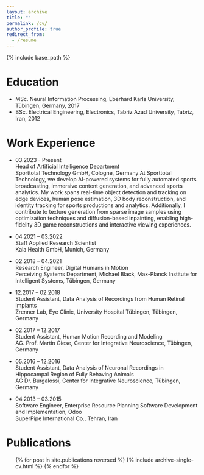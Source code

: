 ```yaml
---
layout: archive
title: ""
permalink: /cv/
author_profile: true
redirect_from:
  - /resume
---
```


{% include base_path %}

Education
======
* MSc. Neural Information Processing, Eberhard Karls University, Tübingen, Germany, 2017
* BSc. Electrical Engineering, Electronics, Tabriz Azad University, Tabriz, Iran, 2012

Work Experience
======
* 03.2023 - Present\
  Head of Artificial Intelligence Department\
  Sporttotal Technology GmbH, Cologne, Germany
  At Sporttotal Technology, we develop AI-powered systems for fully automated sports broadcasting, immersive content generation, and advanced sports analytics. My work spans real-time object detection and tracking on edge devices, human pose estimation, 3D body reconstruction, and identity tracking for sports productions and analytics. Additionally, I contribute to texture generation from sparse image samples using optimization techniques and diffusion-based inpainting, enabling high-fidelity 3D game reconstructions and interactive viewing experiences.

* 04.2021 – 03.2022\
  Staff Applied Research Scientist\
  Kaia Health GmbH, Munich, Germany

* 02.2018 – 04.2021\
  Research Engineer, Digital Humans in Motion \
  Perceiving Systems Department, Michael Black, Max-Planck Institute for Intelligent Systems, Tübingen, Germany
    
* 12.2017 – 02.2018\
  Student Assistant, Data Analysis of Recordings from Human Retinal Implants\
  Zrenner Lab, Eye Clinic, University Hospital Tübingen, Tübingen, Germany

* 02.2017 – 12.2017\
  Student Assistant, Human Motion Recording and Modeling\
  AG. Prof. Martin Giese, Center for Integrative Neuroscience, Tübingen, Germany
    
* 05.2016 – 12.2016\
  Student Assistant, Data Analysis of Neuronal Recordings in Hippocampal Region of Fully Behaving Animals\
  AG Dr. Burgalossi, Center for Integrative Neuroscience, Tübingen, Germany

* 04.2013 – 03.2015\
  Software Engineer, Enterprise Resource Planning Software Development and Implementation, Odoo\
  SuperPipe International Co., Tehran, Iran
       
<!--Skills-->
<!--======-->
<!--* Skill 1-->
<!--* Skill 2-->
<!--  * Sub-skill 2.1-->
<!--  * Sub-skill 2.2-->
<!--  * Sub-skill 2.3-->
<!--* Skill 3-->

Publications
======
  <ul>{% for post in site.publications reversed %}
    {% include archive-single-cv.html %}
  {% endfor %}</ul>
  
<!--Talks-->
<!--======-->
<!--  <ul>{% for post in site.talks %}-->
<!--    {% include archive-single-talk-cv.html %}-->
<!--  {% endfor %}</ul>-->
<!--  -->
<!--Teaching-->
<!--======-->
<!--  <ul>{% for post in site.teaching %}-->
<!--    {% include archive-single-cv.html %}-->
<!--  {% endfor %}</ul>-->
  
<!--Service and leadership-->
<!--======-->
<!--* Currently signed in to 43 different slack teams-->
